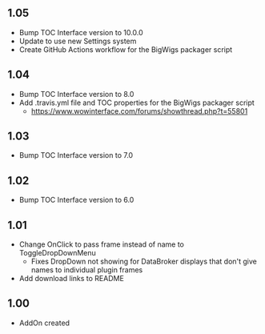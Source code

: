 ## 1.05
- Bump TOC Interface version to 10.0.0
- Update to use new Settings system
- Create GitHub Actions workflow for the BigWigs packager script

## 1.04
- Bump TOC Interface version to 8.0
- Add .travis.yml file and TOC properties for the BigWigs packager script
	- https://www.wowinterface.com/forums/showthread.php?t=55801

## 1.03
- Bump TOC Interface version to 7.0

## 1.02 
- Bump TOC Interface version to 6.0

## 1.01
- Change OnClick to pass frame instead of name to ToggleDropDownMenu
  - Fixes DropDown not showing for DataBroker displays that don't give names to individual plugin frames
- Add download links to README

## 1.00
- AddOn created